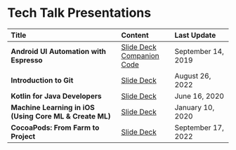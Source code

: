 # Tech Talk Presentations

|Title|Content|Last Update|
|:---|:---|:---|
|**Android UI Automation with Espresso**|[Slide Deck](https://github.com/jerielng/presentations/blob/master/Android%20UI%20Automation%20with%20Espresso.pdf)<br>[Companion Code](https://github.com/jerielng/espresso-demo)|September 14, 2019|
|**Introduction to Git**|[Slide Deck](https://github.com/jerielng/presentations/blob/master/Introduction%20to%20Git.pdf)|August 26, 2022|
|**Kotlin for Java Developers**|[Slide Deck](https://github.com/jerielng/presentations/blob/master/Kotlin%20for%20Java%20Developers.pdf)|June 16, 2020|
|**Machine Learning in iOS (Using Core ML & Create ML)**|[Slide Deck](https://github.com/jerielng/presentations/blob/master/Machine%20Learning%20in%20iOS%20(Using%20Core%20ML%20%26%20Create%20ML).pdf)|January 10, 2020|
|**CocoaPods: From Farm to Project**|[Slide Deck](https://github.com/jerielng/presentations/blob/cocoapods/Cocoapods%20from%20Farm%20to%20Project.pdf)|September 17, 2022|
